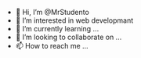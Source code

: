 - 👋 Hi, I’m @MrStudento
- 👀 I’m interested in web developmant
- 🌱 I’m currently learning ...
- 💞️ I’m looking to collaborate on ...
- 📫 How to reach me ...

<!---
MrStudento/MrStudento is a ✨ special ✨ repository because its `README.md` (this file) appears on your GitHub profile.
You can click the Preview link to take a look at your changes.
--->
